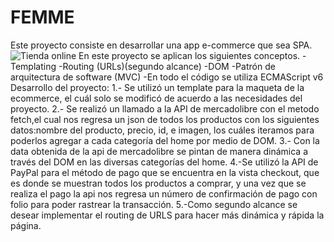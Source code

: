 # FEMME
Este proyecto consiste en desarrollar una app e-commerce que sea SPA.
![Tienda online](./assets/imagesProductosData/ecommerce.jpg)
En este proyecto se aplican los siguientes conceptos.
-Templating
-Routing (URLs)(segundo alcance)
-DOM
-Patrón de arquitectura de software (MVC)
-En todo el código se utiliza ECMAScript v6
Desarrollo del proyecto:
1.- Se utilizó un template para la maqueta de la ecommerce, el cuál solo se modificó de acuerdo a las necesidades del proyecto.
2.- Se realizó un llamado a la API de mercadolibre con el metodo fetch,el cual nos regresa un json de todos los productos con los siguientes datos:nombre del producto, precio, id, e imagen, los cuáles iteramos para poderlos agregar a cada categoría del home por medio de DOM.
3.- Con la data obtenida de la api de mercadolibre se pintan de manera dinámica a través del DOM en las diversas categorías del home.
4.-Se utilizó la API de PayPal para el método de pago que se encuentra en la vista checkout, que es donde se muestran todos los productos a comprar, y una vez que se realiza el pago la api nos regresa un número de confirmación de pago con folio para poder rastrear la transacción.
5.-Como segundo alcance se desear implementar el routing de URLS para hacer más dinámica y rápida la página. 